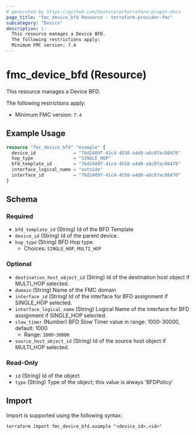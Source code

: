 ```yaml
---
# generated by https://github.com/hashicorp/terraform-plugin-docs
page_title: "fmc_device_bfd Resource - terraform-provider-fmc"
subcategory: "Device"
description: |-
  This resource manages a Device BFD.
  The following restrictions apply:
  Minimum FMC version: 7.4
---
```


# fmc_device_bfd (Resource)

This resource manages a Device BFD.

The following restrictions apply:
  - Minimum FMC version: `7.4`

## Example Usage

```terraform
resource "fmc_device_bfd" "example" {
  device_id              = "76d24097-41c4-4558-a4d0-a8c07ac08470"
  hop_type               = "SINGLE_HOP"
  bfd_template_id        = "76d24097-41c4-4558-a4d0-a8c07ac08470"
  interface_logical_name = "outside"
  interface_id           = "76d24097-41c4-4558-a4d0-a8c07ac08470"
}
```

<!-- schema generated by tfplugindocs -->
## Schema

### Required

- `bfd_template_id` (String) Id of the BFD Template
- `device_id` (String) Id of the parent device.
- `hop_type` (String) BFD Hop type.
  - Choices: `SINGLE_HOP`, `MULTI_HOP`

### Optional

- `destination_host_object_id` (String) Id of the destination host object if MULTI_HOP selected.
- `domain` (String) Name of the FMC domain
- `interface_id` (String) Id of the interface for BFD assignment if SINGLE_HOP selected.
- `interface_logical_name` (String) Logical Name of the interface for BFD assignment if SINGLE_HOP selected.
- `slow_timer` (Number) BFD Slow Timer value in range: 1000-30000, default: 1000
  - Range: `1000`-`30000`
- `source_host_object_id` (String) Id of the source host object if MULTI_HOP selected.

### Read-Only

- `id` (String) Id of the object
- `type` (String) Type of the object; this value is always 'BFDPolicy'

## Import

Import is supported using the following syntax:

```shell
terraform import fmc_device_bfd.example "<device_id>,<id>"
```
